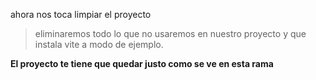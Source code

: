 ahora nos toca limpiar el proyecto
> eliminaremos todo lo que no usaremos en nuestro proyecto y que instala vite a modo de ejemplo.

**El proyecto te tiene que quedar justo como se ve en esta rama**
